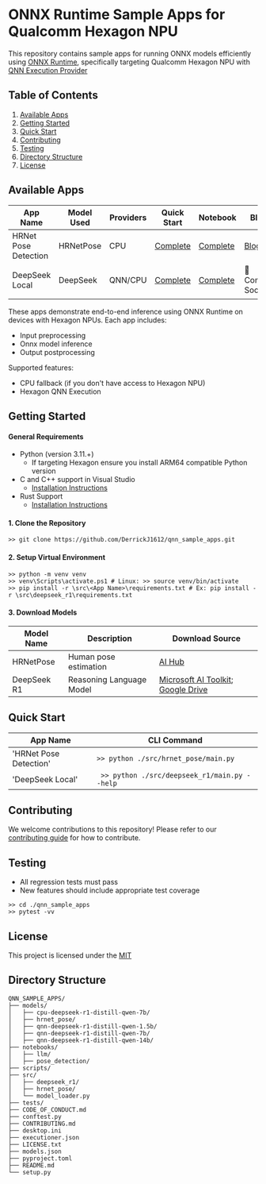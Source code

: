 # ONNX Runtime Sample Apps for Qualcomm Hexagon NPU
This repository contains sample apps for running ONNX models efficiently using [ONNX Runtime](https://onnxruntime.ai/), specifically targeting Qualcomm Hexagon NPU with [QNN Execution Provider](https://onnxruntime.ai/docs/execution-providers/QNN-ExecutionProvider.html)
## Table of Contents
1. [Available Apps](#available-apps)
2. [Getting Started](#getting-started)
3. [Quick Start](#quick-start)
4. [Contributing](#contributing)
5. [Testing](#testing)
6. [Directory Structure](#directory-structure)
7. [License](#license)

## Available Apps
| App Name | Model Used | Providers | Quick Start | Notebook | Blog | Video |
|----------|------------|-----------|-------------|----------|-------|------|
| HRNet Pose Detection | HRNetPose | CPU | [Complete](#quick-start) | [Complete](./notebooks/pose_detection/) | [Blog](https://www.qualcomm.com/developer/blog/2025/03/enable-pose-detection-snapdragon-x-elite-step-by-step-tutorial) | [Youtube](https://youtu.be/OASSOhlSpfY?si=gNJLRHAxpl4IUflv) |
| DeepSeek Local | DeepSeek | QNN/CPU | [Complete](#quick-start) | [Complete](./notebooks/llm/) | 🚧 Coming Soon  | 🎬 Coming Soon |

These apps demonstrate end-to-end inference using ONNX Runtime on devices with Hexagon NPUs. Each app includes:
- Input preprocessing
- Onnx model inference
- Output postprocessing
  
Supported features:
- CPU fallback (if you don't have access to Hexagon NPU)
- Hexagon QNN Execution

## Getting Started
#### General Requirements
- Python (version 3.11.+)
   - If targeting Hexagon ensure you install ARM64 compatible Python version
- C and C++ support in Visual Studio
   - [Installation Instructions](https://learn.microsoft.com/en-us/cpp/build/vscpp-step-0-installation?view=msvc-170)
- Rust Support
   - [Installation Instructions](https://rustup.rs/)
#### 1. Clone the Repository
```
>> git clone https://github.com/DerrickJ1612/qnn_sample_apps.git
```
#### 2. Setup Virtual Environment
```
>> python -m venv venv
>> venv\Scripts\activate.ps1 # Linux: >> source venv/bin/activate
>> pip install -r \src\<App Name>\requirements.txt # Ex: pip install -r \src\deepseek_r1\requirements.txt
```
#### 3. Download Models
| Model Name  | Description              | Download Source                                                                                                                                                                                                            |
|-------------|--------------------------|----------------------------------------------------------------------------------------------------------------------------------------------------------------------------------------------------------------------------|
| HRNetPose   | Human pose estimation    | [AI Hub](https://aihub.qualcomm.com/compute/models/hrnet_pose?domain=Computer+Vision&useCase=Pose+Estimation)                                                                                                              |
| DeepSeek R1 | Reasoning Language Model | [Microsoft AI Toolkit](https://marketplace.visualstudio.com/items?itemName=ms-windows-ai-studio.windows-ai-studio); [Google Drive](https://drive.google.com/drive/folders/1hCopYw7rMdeOm3zV6NC2do9orzpKqAMf?usp=sharing)   | 

## Quick Start

| App Name               | CLI Command                                  |
|------------------------|----------------------------------------------|
| 'HRNet Pose Detection' | ` >> python ./src/hrnet_pose/main.py `       |
| 'DeepSeek Local'       | ` >> python ./src/deepseek_r1/main.py --help` |

## Contributing
We welcome contributions to this repository! Please refer to our [contributing guide](CONTRIBUTING.md) for how to contribute.

## Testing
- All regression tests must pass
- New features should include appropriate test coverage
```
>> cd ./qnn_sample_apps
>> pytest -vv
```
## License
This project is licensed under the [MIT](https://github.com/DerrickJ1612/qnn_sample_apps/blob/main/LICENSE.txt)

## Directory Structure
```
QNN_SAMPLE_APPS/
├── models/
│   ├── cpu-deepseek-r1-distill-qwen-7b/
│   ├── hrnet_pose/
│   ├── qnn-deepseek-r1-distill-qwen-1.5b/
│   ├── qnn-deepseek-r1-distill-qwen-7b/
│   ├── qnn-deepseek-r1-distill-qwen-14b/
├── notebooks/
│   ├── llm/
│   ├── pose_detection/
├── scripts/
├── src/
│   ├── deepseek_r1/
│   ├── hrnet_pose/
│   └── model_loader.py
├── tests/
├── CODE_OF_CONDUCT.md
├── conftest.py
├── CONTRIBUTING.md
├── desktop.ini
├── executioner.json
├── LICENSE.txt
├── models.json
├── pyproject.toml
├── README.md
└── setup.py
```



